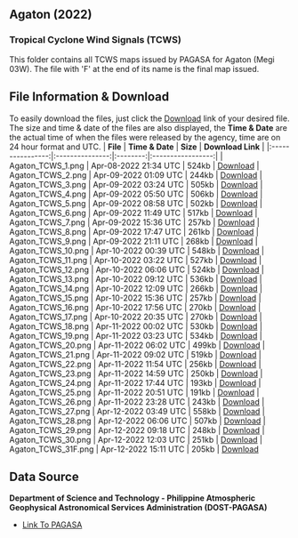 
## Agaton (2022)
### Tropical Cyclone Wind Signals (TCWS)
This folder contains all TCWS maps issued by PAGASA for Agaton (Megi 03W). The file with 'F' at the end of its name is the final map issued.
## File Information & Download
To easily download the files, just click the [Download]() link of your desired file. The size and time & date of the files are also displayed, the __Time & Date__ are the actual time of when the files were released by the agency, time are on 24 hour format and UTC. 
|     **File**     | **Time & Date** | **Size** | **Download Link** |
|:----------------:|:---------------:|:--------:|:-----------------:|
| Agaton_TCWS_1.png | Apr-08-2022 21:34 UTC |  524kb  |      [Download](https://raw.githubusercontent.com/AstrooKai/Bulchives/main/2022/Agaton/TCWS/Agaton_TCWS_1.png)
| Agaton_TCWS_2.png | Apr-09-2022 01:09 UTC |  244kb  |      [Download](https://raw.githubusercontent.com/AstrooKai/Bulchives/main/2022/Agaton/TCWS/Agaton_TCWS_2.png)
| Agaton_TCWS_3.png | Apr-09-2022 03:24 UTC |  505kb  |      [Download](https://raw.githubusercontent.com/AstrooKai/Bulchives/main/2022/Agaton/TCWS/Agaton_TCWS_3.png)
| Agaton_TCWS_4.png | Apr-09-2022 05:50 UTC |  506kb  |      [Download](https://raw.githubusercontent.com/AstrooKai/Bulchives/main/2022/Agaton/TCWS/Agaton_TCWS_4.png)
| Agaton_TCWS_5.png | Apr-09-2022 08:58 UTC |  502kb  |      [Download](https://raw.githubusercontent.com/AstrooKai/Bulchives/main/2022/Agaton/TCWS/Agaton_TCWS_5.png)
| Agaton_TCWS_6.png | Apr-09-2022 11:49 UTC |  517kb  |      [Download](https://raw.githubusercontent.com/AstrooKai/Bulchives/main/2022/Agaton/TCWS/Agaton_TCWS_6.png)
| Agaton_TCWS_7.png | Apr-09-2022 15:36 UTC |  257kb  |      [Download](https://raw.githubusercontent.com/AstrooKai/Bulchives/main/2022/Agaton/TCWS/Agaton_TCWS_7.png)
| Agaton_TCWS_8.png | Apr-09-2022 17:47 UTC |  261kb  |      [Download](https://raw.githubusercontent.com/AstrooKai/Bulchives/main/2022/Agaton/TCWS/Agaton_TCWS_8.png)
| Agaton_TCWS_9.png | Apr-09-2022 21:11 UTC |  268kb  |      [Download](https://raw.githubusercontent.com/AstrooKai/Bulchives/main/2022/Agaton/TCWS/Agaton_TCWS_9.png)
| Agaton_TCWS_10.png | Apr-10-2022 00:39 UTC |  548kb  |      [Download](https://raw.githubusercontent.com/AstrooKai/Bulchives/main/2022/Agaton/TCWS/Agaton_TCWS_10.png)
| Agaton_TCWS_11.png | Apr-10-2022 03:22 UTC |  527kb  |      [Download](https://raw.githubusercontent.com/AstrooKai/Bulchives/main/2022/Agaton/TCWS/Agaton_TCWS_11.png)
| Agaton_TCWS_12.png | Apr-10-2022 06:06 UTC |  524kb  |      [Download](https://raw.githubusercontent.com/AstrooKai/Bulchives/main/2022/Agaton/TCWS/Agaton_TCWS_12.png)
| Agaton_TCWS_13.png | Apr-10-2022 09:12 UTC |  536kb  |      [Download](https://raw.githubusercontent.com/AstrooKai/Bulchives/main/2022/Agaton/TCWS/Agaton_TCWS_13.png)
| Agaton_TCWS_14.png | Apr-10-2022 12:09 UTC |  266kb  |      [Download](https://raw.githubusercontent.com/AstrooKai/Bulchives/main/2022/Agaton/TCWS/Agaton_TCWS_14.png)
| Agaton_TCWS_15.png | Apr-10-2022 15:36 UTC |  257kb  |      [Download](https://raw.githubusercontent.com/AstrooKai/Bulchives/main/2022/Agaton/TCWS/Agaton_TCWS_15.png)
| Agaton_TCWS_16.png | Apr-10-2022 17:56 UTC |  270kb  |      [Download](https://raw.githubusercontent.com/AstrooKai/Bulchives/main/2022/Agaton/TCWS/Agaton_TCWS_16.png)
| Agaton_TCWS_17.png | Apr-10-2022 20:35 UTC |  270kb  |      [Download](https://raw.githubusercontent.com/AstrooKai/Bulchives/main/2022/Agaton/TCWS/Agaton_TCWS_17.png)
| Agaton_TCWS_18.png | Apr-11-2022 00:02 UTC |  530kb  |      [Download](https://raw.githubusercontent.com/AstrooKai/Bulchives/main/2022/Agaton/TCWS/Agaton_TCWS_18.png)
| Agaton_TCWS_19.png | Apr-11-2022 03:23 UTC |  534kb  |      [Download](https://raw.githubusercontent.com/AstrooKai/Bulchives/main/2022/Agaton/TCWS/Agaton_TCWS_19.png)
| Agaton_TCWS_20.png | Apr-11-2022 06:02 UTC |  499kb  |      [Download](https://raw.githubusercontent.com/AstrooKai/Bulchives/main/2022/Agaton/TCWS/Agaton_TCWS_20.png)
| Agaton_TCWS_21.png | Apr-11-2022 09:02 UTC |  519kb  |      [Download](https://raw.githubusercontent.com/AstrooKai/Bulchives/main/2022/Agaton/TCWS/Agaton_TCWS_21.png)
| Agaton_TCWS_22.png | Apr-11-2022 11:54 UTC |  256kb  |      [Download](https://raw.githubusercontent.com/AstrooKai/Bulchives/main/2022/Agaton/TCWS/Agaton_TCWS_22.png)
| Agaton_TCWS_23.png | Apr-11-2022 14:59 UTC |  250kb  |      [Download](https://raw.githubusercontent.com/AstrooKai/Bulchives/main/2022/Agaton/TCWS/Agaton_TCWS_23.png)
| Agaton_TCWS_24.png | Apr-11-2022 17:44 UTC |  193kb  |      [Download](https://raw.githubusercontent.com/AstrooKai/Bulchives/main/2022/Agaton/TCWS/Agaton_TCWS_24.png)
| Agaton_TCWS_25.png | Apr-11-2022 20:51 UTC |  191kb  |      [Download](https://raw.githubusercontent.com/AstrooKai/Bulchives/main/2022/Agaton/TCWS/Agaton_TCWS_25.png)
| Agaton_TCWS_26.png | Apr-11-2022 23:28 UTC |  243kb  |      [Download](https://raw.githubusercontent.com/AstrooKai/Bulchives/main/2022/Agaton/TCWS/Agaton_TCWS_26.png)
| Agaton_TCWS_27.png | Apr-12-2022 03:49 UTC |  558kb  |      [Download](https://raw.githubusercontent.com/AstrooKai/Bulchives/main/2022/Agaton/TCWS/Agaton_TCWS_27.png)
| Agaton_TCWS_28.png | Apr-12-2022 06:06 UTC |  507kb  |      [Download](https://raw.githubusercontent.com/AstrooKai/Bulchives/main/2022/Agaton/TCWS/Agaton_TCWS_28.png)
| Agaton_TCWS_29.png | Apr-12-2022 09:18 UTC |  248kb  |      [Download](https://raw.githubusercontent.com/AstrooKai/Bulchives/main/2022/Agaton/TCWS/Agaton_TCWS_29.png)
| Agaton_TCWS_30.png | Apr-12-2022 12:03 UTC |  251kb  |      [Download](https://raw.githubusercontent.com/AstrooKai/Bulchives/main/2022/Agaton/TCWS/Agaton_TCWS_30.png)
| Agaton_TCWS_31F.png | Apr-12-2022 15:11 UTC |  205kb  |      [Download](https://raw.githubusercontent.com/AstrooKai/Bulchives/main/2022/Agaton/TCWS/Agaton_TCWS_31F.png)

## Data Source
**Department of Science and Technology - Philippine Atmospheric Geophysical Astronomical Services Administration (DOST-PAGASA)**
- [Link To PAGASA](https://www.pagasa.dost.gov.ph/)
